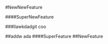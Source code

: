 #NewNewFeature

####SuperNewFeature



###llawkdadgit coo

##addw ada
####SuperFeature
##NewFeature
